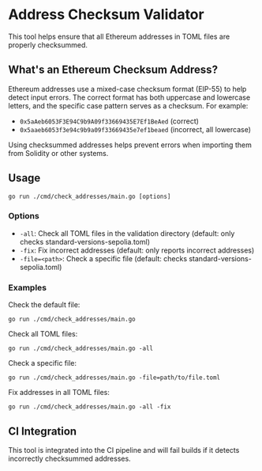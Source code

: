 # Address Checksum Validator

This tool helps ensure that all Ethereum addresses in TOML files are properly checksummed.

## What's an Ethereum Checksum Address?

Ethereum addresses use a mixed-case checksum format (EIP-55) to help detect input errors. The correct format has both uppercase and lowercase letters, and the specific case pattern serves as a checksum. For example:
- `0x5aAeb6053F3E94C9b9A09f33669435E7Ef1BeAed` (correct)
- `0x5aaeb6053f3e94c9b9a09f33669435e7ef1beaed` (incorrect, all lowercase)

Using checksummed addresses helps prevent errors when importing them from Solidity or other systems.

## Usage

```
go run ./cmd/check_addresses/main.go [options]
```

### Options

- `-all`: Check all TOML files in the validation directory (default: only checks standard-versions-sepolia.toml)
- `-fix`: Fix incorrect addresses (default: only reports incorrect addresses)
- `-file=<path>`: Check a specific file (default: checks standard-versions-sepolia.toml)

### Examples

Check the default file:
```
go run ./cmd/check_addresses/main.go
```

Check all TOML files:
```
go run ./cmd/check_addresses/main.go -all
```

Check a specific file:
```
go run ./cmd/check_addresses/main.go -file=path/to/file.toml
```

Fix addresses in all TOML files:
```
go run ./cmd/check_addresses/main.go -all -fix
```

## CI Integration

This tool is integrated into the CI pipeline and will fail builds if it detects incorrectly checksummed addresses. 
